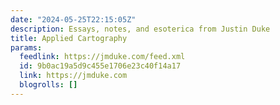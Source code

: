 ```yaml
---
date: "2024-05-25T22:15:05Z"
description: Essays, notes, and esoterica from Justin Duke
title: Applied Cartography
params:
  feedlink: https://jmduke.com/feed.xml
  id: 9b0ac19a5d9c455e1706e23c40f14a17
  link: https://jmduke.com
  blogrolls: []
---
```

